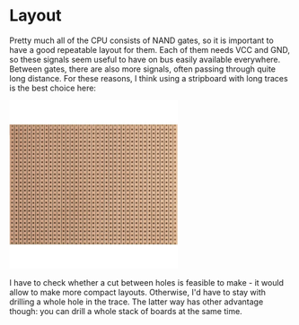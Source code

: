# Layout

Pretty much all of the CPU consists of NAND gates, so it is important to have a good repeatable
layout for them. Each of them needs VCC and GND, so these signals seem useful to have on bus
easily available everywhere. Between gates, there are also more signals, often passing through
quite long distance. For these reasons, I think using a stripboard with long traces is the best
choice here:

<img src="images/strip.jpg" width=300px/>

I have to check whether a cut between holes is feasible to make - it would allow to make more
compact layouts. Otherwise, I'd have to stay with drilling a whole hole in the trace. The latter
way has other advantage though: you can drill a whole stack of boards at the same time.
